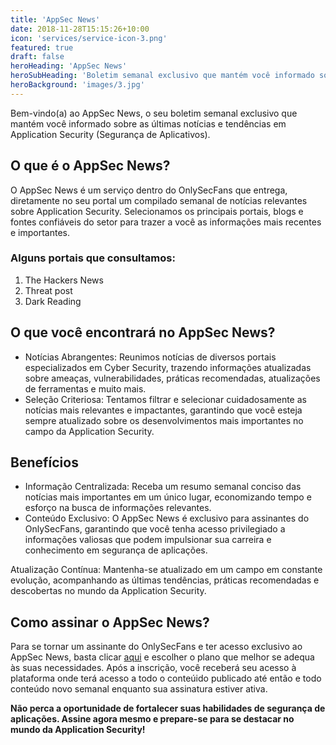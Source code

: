 ```yaml
---
title: 'AppSec News'
date: 2018-11-28T15:15:26+10:00
icon: 'services/service-icon-3.png'
featured: true
draft: false
heroHeading: 'AppSec News'
heroSubHeading: 'Boletim semanal exclusivo que mantém você informado sobre as últimas notícias e tendências em Application Security'
heroBackground: 'images/3.jpg'
---
```


Bem-vindo(a) ao AppSec News, o seu boletim semanal exclusivo que mantém você informado sobre as últimas notícias e tendências em Application Security (Segurança de Aplicativos).

## O que é o AppSec News?

O AppSec News é um serviço dentro do OnlySecFans que entrega, diretamente no seu portal um compilado semanal de notícias relevantes sobre Application Security. Selecionamos os principais portais, blogs e fontes confiáveis do setor para trazer a você as informações mais recentes e importantes.

### Alguns portais que consultamos:

1. The Hackers News
2. Threat post
3. Dark Reading

## O que você encontrará no AppSec News?

- Notícias Abrangentes: Reunimos notícias de diversos portais especializados em Cyber Security, trazendo informações atualizadas sobre ameaças, vulnerabilidades, práticas recomendadas, atualizações de ferramentas e muito mais.
- Seleção Criteriosa: Tentamos filtrar e selecionar cuidadosamente as notícias mais relevantes e impactantes, garantindo que você esteja sempre atualizado sobre os desenvolvimentos mais importantes no campo da Application Security.

## Benefícios

- Informação Centralizada: Receba um resumo semanal conciso das notícias mais importantes em um único lugar, economizando tempo e esforço na busca de informações relevantes.
- Conteúdo Exclusivo: O AppSec News é exclusivo para assinantes do OnlySecFans, garantindo que você tenha acesso privilegiado a informações valiosas que podem impulsionar sua carreira e conhecimento em segurança de aplicações.

Atualização Contínua: Mantenha-se atualizado em um campo em constante evolução, acompanhando as últimas tendências, práticas recomendadas e descobertas no mundo da Application Security.

## Como assinar o AppSec News?

Para se tornar um assinante do OnlySecFans e ter acesso exclusivo ao AppSec News, basta clicar [aqui](https://pay.hotmart.com/P82624344I) e escolher o plano que melhor se adequa às suas necessidades. Após a inscrição, você receberá seu acesso à plataforma onde terá acesso a todo o conteúido publicado até então e todo conteúdo novo semanal enquanto sua assinatura estiver ativa.

**Não perca a oportunidade de fortalecer suas habilidades de segurança de aplicações. Assine agora mesmo e prepare-se para se destacar no mundo da Application Security!**